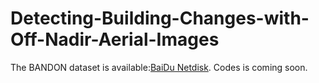 # Detecting-Building-Changes-with-Off-Nadir-Aerial-Images

The BANDON dataset is available:[BaiDu Netdisk](https://pan.baidu.com/s/158yJGXhMJngBIc4pBvHQVA).
Codes is coming soon.
